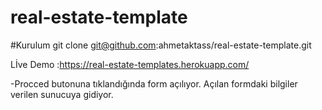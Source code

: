 # real-estate-template

#Kurulum 
git clone git@github.com:ahmetaktass/real-estate-template.git 

Lİve Demo :https://real-estate-templates.herokuapp.com/

-Procced butonuna tıklandığında form açılıyor. Açılan formdaki bilgiler verilen sunucuya gidiyor.
